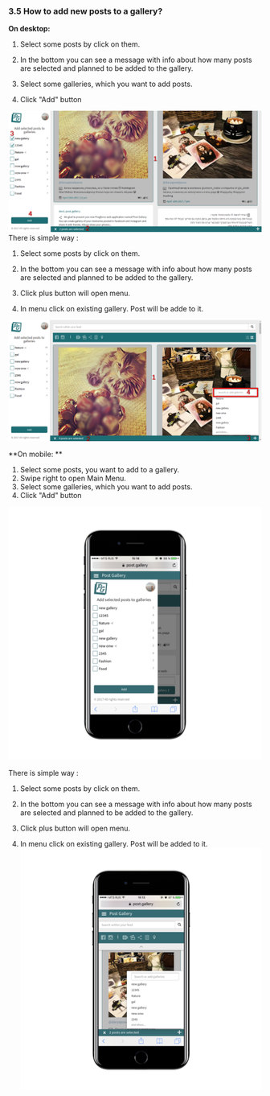 ### 3.5 How to add new posts to a gallery?

**On desktop:**

1. Select some posts by click on them.

2. In the bottom you can see a message with info about how many posts are selected and planned to be added to the gallery.

3. Select some galleries, which you want to add posts.

4. Click "Add" button

![](/assets/add_to_several.png)There is simple way :

1. Select some posts by click on them.

2. In the bottom you can see a message with info about how many posts are selected and planned to be added to the gallery.

3. Click plus button will open menu.

4. In menu click on existing gallery. Post will be adde to it.

![](/assets/create_from_home.png)

**On mobile: **

1. Select some posts, you want to add to a gallery.
2. Swipe right to open Main Menu.
3. Select some galleries, which you want to add posts.
4. Click "Add" button

![](/assets/add_to_gal_iphone7.png)

There is simple way :

1. Select some posts by click on them.

2. In the bottom you can see a message with info about how many posts are selected and planned to be added to the gallery.

3. Click plus button will open menu.

4. In menu click on existing gallery. Post will be added to it.![](/assets/create_gal_iphone7.png)




